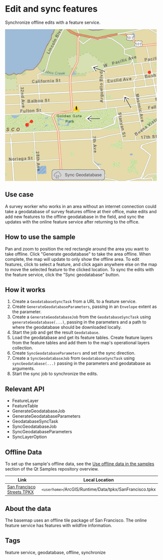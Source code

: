# Edit and sync features

Synchronize offline edits with a feature service.

![](screenshot.png)

## Use case

A survey worker who works in an area without an internet connection could take a geodatabase of survey features offline at their office, make edits and add new features to the offline geodatabase in the field, and sync the updates with the online feature service after returning to the office.

## How to use the sample

Pan and zoom to position the red rectangle around the area you want to take offline. Click "Generate geodatabase" to take the area offline. When complete, the map will update to only show the offline area. To edit features, click to select a feature, and click again anywhere else on the map to move the selected feature to the clicked location. To sync the edits with the feature service, click the "Sync geodatabase" button.

## How it works

1. Create a `GeodatabaseSyncTask` from a URL to a feature service.
2. Create `GenerateGeodatabaseParameters`, passing in an `Envelope` extent as the parameter.
3. Create a `GenerateGeodatabaseJob` from the `GeodatabaseSyncTask` using `generateGeodatabase(...)`, passing in the parameters and a path to where the geodatabase should be downloaded locally.
4. Start the job and get the result `Geodatabase`.
5. Load the geodatabase and get its feature tables. Create feature layers from the feature tables and add them to the map's operational layers collection.
6. Create `SyncGeodatabaseParameters` and set the sync direction.
7. Create a `SyncGeodatabaseJob` from `GeodatabaseSyncTask` using `syncGeodatabase(...)` passing in the parameters and geodatabase as arguments.
8. Start the sync job to synchronize the edits.

## Relevant API

* FeatureLayer
* FeatureTable
* GenerateGeodatabaseJob
* GenerateGeodatabaseParameters
* GeodatabaseSyncTask
* SyncGeodatabaseJob
* SyncGeodatabaseParameters
* SyncLayerOption

## Offline Data
To set up the sample's offline data, see the [Use offline data in the samples](https://github.com/Esri/arcgis-runtime-samples-qt#use-offline-data-in-the-samples) section of the Qt Samples repository overview.

Link | Local Location
---------|-------|
|[San Francisco Streets TPKX](https://www.arcgis.com/home/item.html?id=e4a398afe9a945f3b0f4dca1e4faccb5)| `<userhome>`/ArcGIS/Runtime/Data/tpkx/SanFrancisco.tpkx |

## About the data

The basemap uses an offline tile package of San Francisco. The online feature service has features with wildfire information.

## Tags

feature service, geodatabase, offline, synchronize
